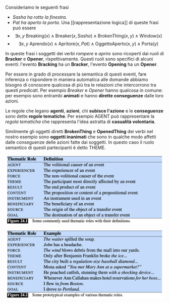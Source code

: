 Consideriamo le seguenti frasi
- *Sasha ha rotto la finestra*.
- *Pat ha aperto la porta*.
Una [[rappresentazione logica]] di queste frasi può essere
- $$\exists x,y \text{ Breaking}(x) \land \text{Breaker}(x, Sasha) \land \text{BrokenThing}(x,y) \land \text{Window}(x)$$
- $$\exists x,y \text{ Aprendo}(x) \land \text{Apritore}(x, Pat) \land \text{OggettoAperto}(x,y) \land \text{Porta}(y)$$

In queste frasi i soggetti dei verbi *rompere* e *aprire* sono ricoperti dai ruoli di **Bracker** e **Opener**, rispettivamente.
Questi ruoli sono specifici di alcuni eventi: l'evento **Bracking** ha un **Bracker**, l'evento **Opening** ha un **Opener**.

Per essere in grado di processare la semantica di questi eventi, fare inferenza o rispondere in maniera automatica alle domande abbiamo bisogno di conoscere qualcosa di più tra le relazioni che intercorrono tra questi *predicati*.
Per esempio *Breaker* e *Opener* hanno qualcosa in comune: per esempio sono entrambi **animati** e hanno **dirette conseguenze** dalle loro azioni.

Le regole che legano **agenti**, **azioni**, chi **subisce l'azione** e le **conseguenze** sono dette **regole tematiche**.
Per esempio $\text{AGENT}$ può rappresentare la *regola tematicha* che rappresenta l'idea astratta di **casualità volontaria**.

Similmente gli oggetti diretti **BrokenThing** e **OpenedThing** dei verbi nel nostro esempio sono **oggetti inanimati** che sono in qualche modo affetti dalle conseguenze delle azioni fatte dai soggetti.
In questo caso il ruolo semantico di questi partecipanti è detto $\text{THEME}$.

![](./img/framenet_1.png)

![](./img/framenet_2.png)

